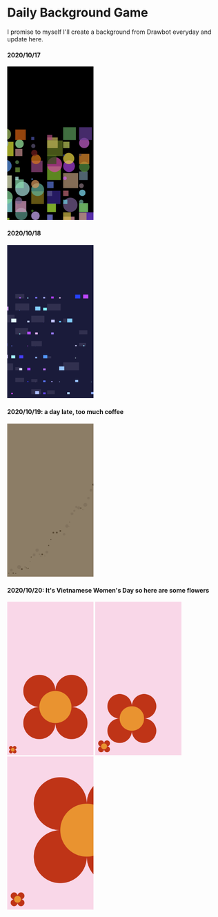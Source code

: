 # Daily Background Game

I promise to myself I'll create a background from Drawbot everyday and update here.

#### 2020/10/17
<img src="20201017.jpg" width="200">

#### 2020/10/18
<img src="20201018.jpg" width="200">

#### 2020/10/19: a day late, too much coffee
<img src="20201019.jpg" width="200">

#### 2020/10/20: It's Vietnamese Women's Day so here are some flowers 
<img src="20201020_1.jpg" width="200"> <img src="20201020_2.jpg" width="200"> <img src="20201020_3.jpg" width="200">
